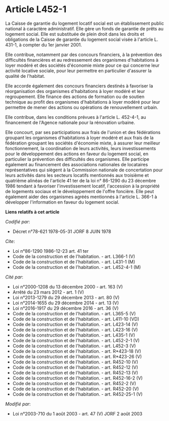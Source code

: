 # Article L452-1

La Caisse de garantie du logement locatif social est un établissement public national à caractère administratif. Elle gère un
fonds de garantie de prêts au logement social. Elle est substituée de plein droit dans les droits et obligations de la Caisse
de garantie du logement social visée à l'article L. 431-1, à compter du 1er janvier 2001.

Elle contribue, notamment par des concours financiers, à la prévention des difficultés financières et au redressement des
organismes d'habitations à loyer modéré et des sociétés d'économie mixte pour ce qui concerne leur activité locative sociale,
pour leur permettre en particulier d'assurer la qualité de l'habitat.

Elle accorde également des concours financiers destinés à favoriser la réorganisation des organismes d'habitations à loyer
modéré et leur regroupement. Elle finance des actions de formation ou de soutien technique au profit des organismes
d'habitations à loyer modéré pour leur permettre de mener des actions ou opérations de renouvellement urbain.

Elle contribue, dans les conditions prévues à l'article L. 452-4-1, au financement de l'Agence nationale pour la rénovation
urbaine.

Elle concourt, par ses participations aux frais de l'union et des fédérations groupant les organismes d'habitations à loyer
modéré et aux frais de la fédération groupant les sociétés d'économie mixte, à assurer leur meilleur fonctionnement, la
coordination de leurs activités, leurs investissements pour le développement des actions en faveur du logement social, en
particulier la prévention des difficultés des organismes. Elle participe également au financement des associations nationales
de locataires représentatives qui siègent à la Commission nationale de concertation pour leurs activités dans les secteurs
locatifs mentionnés aux troisième et quatrième alinéas de l'article 41 ter de la loi n° 86-1290 du 23 décembre 1986 tendant à
favoriser l'investissement locatif, l'accession à la propriété de logements sociaux et le développement de l'offre foncière.
Elle peut également aider des organismes agréés mentionnés à l'article L. 366-1 à développer l'information en faveur du
logement social.

**Liens relatifs à cet article**

_Codifié par_:

  - Décret n°78-621 1978-05-31 JORF 8 JUIN 1978

_Cite_:

  - Loi n°86-1290 1986-12-23 art. 41 ter
  - Code de la construction et de l'habitation. - art. L366-1 (V)
  - Code de la construction et de l'habitation. - art. L431-1 (M)
  - Code de la construction et de l'habitation. - art. L452-4-1 (M)

_Cité par_:

  - Loi n°2000-1208 du 13 décembre 2000 - art. 163 (V)
  - Arrêté du 23 mars 2012 - art. 1 (V)
  - Loi n°2013-1279 du 29 décembre 2013 - art. 80 (V)
  - Loi n°2014-1655 du 29 décembre 2014 - art. 13 (V)
  - Loi n°2016-1917 du 29 décembre 2016 - art. 36 (V)
  - Code de la construction et de l'habitation. - art. L365-5 (V)
  - Code de la construction et de l'habitation. - art. L411-10 (VD)
  - Code de la construction et de l'habitation. - art. L423-14 (V)
  - Code de la construction et de l'habitation. - art. L423-16 (V)
  - Code de la construction et de l'habitation. - art. L435-1 (V)
  - Code de la construction et de l'habitation. - art. L452-2-1 (V)
  - Code de la construction et de l'habitation. - art. L452-3 (V)
  - Code de la construction et de l'habitation. - art. R*423-18 (V)
  - Code de la construction et de l'habitation. - art. R*423-26 (V)
  - Code de la construction et de l'habitation. - art. R452-10 (V)
  - Code de la construction et de l'habitation. - art. R452-12 (V)
  - Code de la construction et de l'habitation. - art. R452-13 (V)
  - Code de la construction et de l'habitation. - art. R452-16-2 (V)
  - Code de la construction et de l'habitation. - art. R452-2 (V)
  - Code de la construction et de l'habitation. - art. R452-20 (V)
  - Code de la construction et de l'habitation. - art. R452-25-1 (V)

_Modifié par_:

  - Loi n°2003-710 du 1 août 2003 - art. 47 (V) JORF 2 août 2003
